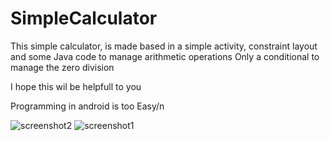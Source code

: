 # SimpleCalculator
This simple calculator, is made based in a simple activity, constraint layout and some Java code to manage arithmetic operations
Only a conditional to manage the zero division

I hope this wil be helpfull to you

Programming in android is too Easy/n


![screenshot2](https://user-images.githubusercontent.com/72779987/201496109-b6d0b827-acc0-4171-ae41-c7b2029dbb90.png)
![screenshot1](https://user-images.githubusercontent.com/72779987/201496117-4a861d0f-9bdf-4b8e-93d5-0747d8ee860d.png)
